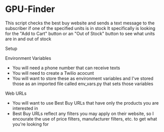 # GPU-Finder
This script checks the best buy website and sends a text message to the subscriber if one of the specified units is in stock
It specifically is looking for the "Add to Cart" button or an "Out of Stock" button to see what units are in and out of stock

Setup

Environment Variables
 - You will need a phone number that can receive texts
 - You will need to create a Twilio acocunt
 - You will want to store these as environment variables and I've stored those as an imported file called env_vars.py that sets those variables
 
Web URLs
 - You will want to use Best Buy URLs that have only the products you are interested in
 - Best Buy URLs reflect any filters you may apply on their website, so I encourate the use of price filters, manufacturer filters, etc. to get what you're looking for
